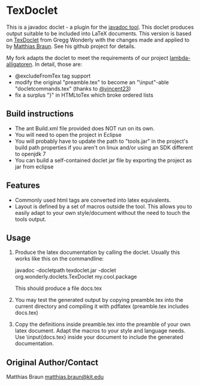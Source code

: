 TexDoclet
=========

This is a javadoc doclet - a plugin for the [javadoc tool](http://java.sun.com/j2se/javadoc/). This doclet produces output suitable to
be included into LaTeX documents.
This version is based on [TexDoclet](https://texdoclet.dev.java.net/) from Gregg Wonderly with the changes made and
applied to by [Matthias Braun](https://github.com/MatzeB). See his github project for details.

My fork adapts the doclet to meet the requirements of our project [lambda-alligatoren](https://github.com/vincent23/lambda-alligatoren).
In detail, those are:
* @excludeFromTex tag support
* modify the original "preamble.tex" to become an "\\input"-able "docletcommands.tex" (thanks to [@vincent23](https://github.com/vincent23))
* fix a surplus "}" in HTMLtoTex which broke ordered lists

Build instructions
------------------
* The ant Build.xml file provided does NOT run on its own.
* You will need to open the project in Eclipse
* You will probably have to update the path to "tools.jar" in the project's build path properties if you aren't on linux and/or using an SDK different to openjdk 7
* You can build a self-contained doclet jar file by exporting the project as jar from eclipse

Features
--------

* Commonly used html tags are converted into latex equivalents.
* Layout is defined by a set of macros outside the tool. This allows you to
  easily adapt to your own style/document without the need to touch the tools
  output.

Usage
-----

1. Produce the latex documentation by calling the doclet. Usually this works
   like this on the commandline:

	javadoc -docletpath texdoclet.jar -doclet org.wonderly.doclets.TexDoclet my.cool.package

   This should produce a file docs.tex

2. You may test the generated output by copying preamble.tex into the current
   directory and compiling it with pdflatex (preamble.tex includes docs.tex)

3. Copy the definitions inside preamble.tex into the preamble of your own latex
   document. Adapt the macros to your style and language needs.
   Use \input{docs.tex} inside your document to include the generated
   documentation.

Original Author/Contact
--------------

Matthias Braun <matthias.braun@kit.edu>
